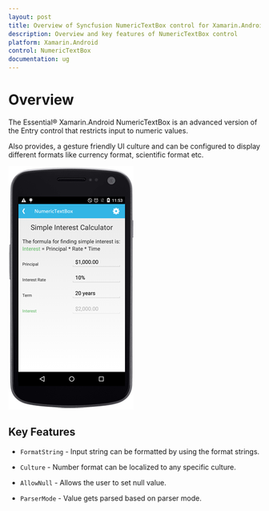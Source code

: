 ```yaml
---
layout: post
title: Overview of Syncfusion NumericTextBox control for Xamarin.Android
description: Overview and key features of NumericTextBox control
platform: Xamarin.Android
control: NumericTextBox
documentation: ug
---
```


# Overview

The Essential® Xamarin.Android NumericTextBox is an advanced version of the Entry control that restricts input to numeric values.

Also provides, a gesture friendly UI culture and can be configured to display different formats like currency format, scientific format etc.

![](images/overview.png)

## Key Features

* `FormatString` - Input string can be formatted by using the format strings.

* `Culture` - Number format can be localized to any specific culture.

* `AllowNull` - Allows the user to set null value.

* `ParserMode` - Value gets parsed based on parser mode.




